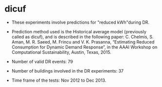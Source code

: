 # dicuf

* These experiments involve predictions for "reduced kWh"during DR. 

* Prediction method used is the Historical average model (previously called as dicuf), and is described in the following paper:
C. Chelmis, S. Aman, M. R. Saeed, M. Frincu and V. K. Prasanna, “Estimating Reduced Consumption for Dynamic Demand Response”, in the AAAI Workshop on Computational Sustainability, Austin, Texas, 2015.

* Number of valid DR events: 79

* Number of buildings involved in the DR experiments: 37

* Time frame of the tests: Nov 2012 to Dec 2013.

